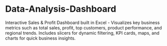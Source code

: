 # Data-Analysis-Dashboard
Interactive Sales &amp; Profit Dashboard built in Excel - Visualizes key business metrics such as total sales, profit, top customers, product performance, and regional trends. Includes slicers for dynamic filtering, KPI cards, maps, and charts for quick business insights.
